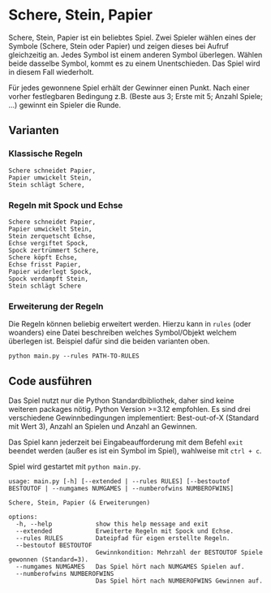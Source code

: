 # Schere, Stein, Papier

Schere, Stein, Papier ist ein beliebtes Spiel. Zwei Spieler wählen eines der Symbole (Schere, Stein oder Papier) und zeigen dieses bei Aufruf gleichzeitig an. Jedes Symbol ist einem anderen Symbol überlegen. Wählen beide dasselbe Symbol, kommt es zu einem Unentschieden. Das Spiel wird in diesem Fall wiederholt. 

 

Für jedes gewonnene Spiel erhält der Gewinner einen Punkt. Nach einer vorher festlegbaren Bedingung z.B. (Beste aus 3; Erste mit 5; Anzahl Spiele; …) gewinnt ein Spieler die Runde.
## Varianten 

### Klassische Regeln

```
Schere schneidet Papier,
Papier umwickelt Stein,
Stein schlägt Schere,
```

### Regeln mit Spock und Echse

```
Schere schneidet Papier, 
Papier umwickelt Stein, 
Stein zerquetscht Echse, 
Echse vergiftet Spock, 
Spock zertrümmert Schere, 
Schere köpft Echse, 
Echse frisst Papier, 
Papier widerlegt Spock, 
Spock verdampft Stein, 
Stein schlägt Schere
```
 

### Erweiterung der Regeln

Die Regeln können beliebig erweitert werden. Hierzu kann in `rules` (oder woanders)
eine Datei beschreiben welches Symbol/Objekt welchem überlegen ist. Beispiel dafür sind 
die beiden varianten oben.

```
python main.py --rules PATH-TO-RULES
```

## Code ausführen
Das Spiel nutzt nur die Python Standardbibliothek, daher sind keine weiteren packages nötig. Python Version >=3.12 empfohlen.
Es sind drei verschiedene Gewinnbedingungen implementiert:
Best-out-of-X (Standard mit Wert 3), Anzahl an Spielen und Anzahl an Gewinnen.

Das Spiel kann jederzeit bei Eingabeaufforderung mit dem Befehl `exit` beendet werden (außer es ist ein Symbol im Spiel), wahlweise mit `ctrl + c`.

Spiel wird gestartet mit `python main.py`.


```
usage: main.py [-h] [--extended | --rules RULES] [--bestoutof BESTOUTOF | --numgames NUMGAMES | --numberofwins NUMBEROFWINS]

Schere, Stein, Papier (& Erweiterungen)

options:
  -h, --help            show this help message and exit
  --extended            Erweiterte Regeln mit Spock und Echse.
  --rules RULES         Dateipfad für eigen erstellte Regeln.
  --bestoutof BESTOUTOF
                        Gewinnkondition: Mehrzahl der BESTOUTOF Spiele gewonnen (Standard=3).
  --numgames NUMGAMES   Das Spiel hört nach NUMGAMES Spielen auf.
  --numberofwins NUMBEROFWINS
                        Das Spiel hört nach NUMBEROFWINS Gewinnen auf.

```